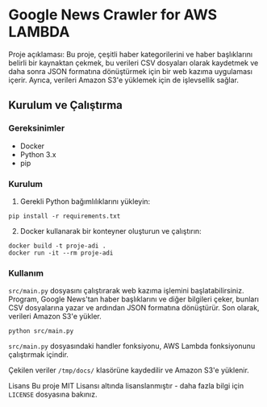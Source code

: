 # Google News Crawler for AWS LAMBDA

Proje açıklaması: Bu proje, çeşitli haber kategorilerini ve haber başlıklarını belirli bir kaynaktan çekmek, bu verileri CSV dosyaları olarak kaydetmek ve daha sonra JSON formatına dönüştürmek için bir web kazıma uygulaması içerir. Ayrıca, verileri Amazon S3'e yüklemek için de işlevsellik sağlar. 

## Kurulum ve Çalıştırma

### Gereksinimler
* Docker
* Python 3.x
* pip 

### Kurulum
1. Gerekli Python bağımlılıklarını yükleyin:
```
pip install -r requirements.txt
```

2. Docker kullanarak bir konteyner oluşturun ve çalıştırın:

```
docker build -t proje-adi .
docker run -it --rm proje-adi
```

### Kullanım
`src/main.py` dosyasını çalıştırarak web kazıma işlemini başlatabilirsiniz. Program, Google News'tan haber başlıklarını ve diğer bilgileri çeker, bunları CSV dosyalarına yazar ve ardından JSON formatına dönüştürür. Son olarak, verileri Amazon S3'e yükler.

```
python src/main.py
```
`src/main.py` dosyasındaki handler fonksiyonu, AWS Lambda fonksiyonunu çalıştırmak içindir. 

Çekilen veriler `/tmp/docs/` klasörüne kaydedilir ve Amazon S3'e yüklenir.

Lisans
Bu proje MIT Lisansı altında lisanslanmıştır - daha fazla bilgi için `LICENSE` dosyasına bakınız.